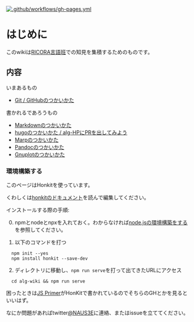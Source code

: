 [![.github/workflows/gh-pages.yml](https://github.com/RICORA/alg-wiki/actions/workflows/gh-pages.yml/badge.svg)](https://github.com/RICORA/alg-wiki/actions/workflows/gh-pages.yml)


# はじめに

このwikiは[RICORA言語班](https://alg.tus-ricora.com)での知見を集積するためのものです。

## 内容

いまあるもの
- [Git / GitHubのつかいかた](git-tutorial.html)

書かれるであろうもの
- [Markdownのつかいかた](md-tutorial/md1.md)
- [hugoのつかいかた / alg-HPにPRを出してみよう]()
- [Marpのつかいかた]()
- [Pandocのつかいかた]()
- [Gnuplotのつかいかた]()


### 環境構築する

このページはHonkitを使っています。

くわしくは[honkitのドキュメント](https://honkit.netlify.app/)を読んで編集してください。

インストールする際の手順:

  0. npmとnodeとnpxを入れておく。わからなければ[node.jsの環境構築をする]()を参照してください。
  
  1. 以下のコマンドを打つ
  ```
    npm init --yes
    npm install honkit --save-dev
  ```

  2. ディレクトリに移動し、`npm run serve`を打って出てきたURLにアクセス
  ```
    cd alg-wiki && npm run serve
  ```

困ったときは[JS Primer](https://jsprimer.net/)がHonKitで書かれているのでそちらのGHとかを見るといいはず。

なにか問題があればtwitter[@NAUS3E](https://twitter.com/NAUS3E)に連絡、またはissueを立ててください。

